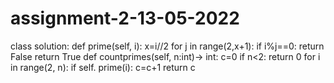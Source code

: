 # assignment-2-13-05-2022
class solution:
    def prime(self, i):
        x=i//2
        for j in range(2,x+1):
            if i%j==0:
                return False
        return True
def countprimes(self, n:int)-> int:
    c=0
    if n<2:
        return 0
    for i in range(2, n):
        if self. prime(i):
            c=c+1
    return c
